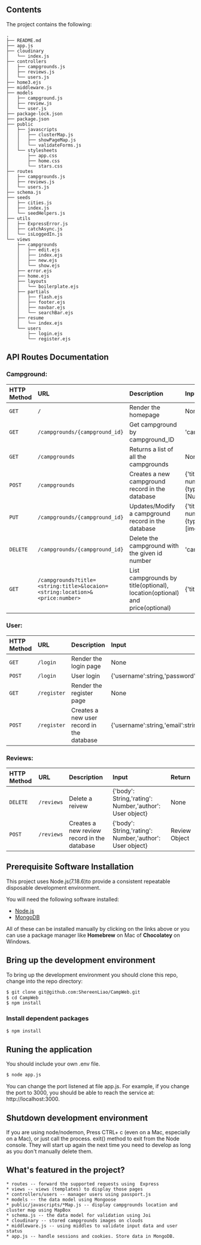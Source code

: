 ## Contents

The project contains the following:

```text
.
├── README.md
├── app.js
├── cloudinary
│   └── index.js
├── controllers
│   ├── campgrounds.js
│   ├── reviews.js
│   └── users.js
├── home3.ejs
├── middleware.js
├── models
│   ├── campground.js
│   ├── review.js
│   └── user.js
├── package-lock.json
├── package.json
├── public
│   ├── javascripts
│   │   ├── clusterMap.js
│   │   ├── showPageMap.js
│   │   └── validateForms.js
│   └── stylesheets
│       ├── app.css
│       ├── home.css
│       └── stars.css
├── routes
│   ├── campgrounds.js
│   ├── reviews.js
│   └── users.js
├── schema.js
├── seeds
│   ├── cities.js
│   ├── index.js
│   └── seedHelpers.js
├── utils
│   ├── ExpressError.js
│   ├── catchAsync.js
│   └── isLoggedIn.js
└── views
    ├── campgrounds
    │   ├── edit.ejs
    │   ├── index.ejs
    │   ├── new.ejs
    │   └── show.ejs
    ├── error.ejs
    ├── home.ejs
    ├── layouts
    │   └── boilerplate.ejs
    ├── partials
    │   ├── flash.ejs
    │   ├── footer.ejs
    │   ├── navbar.ejs
    │   └── searchBar.ejs
    ├── resume
    │   └── index.ejs
    └── users
        ├── login.ejs
        └── register.ejs
```
## API Routes Documentation
### Campground:
| HTTP Method | URL | Description|Input|Return
| :--- | :--- | :--- | :--- | :--- |
| `GET` | `/` | Render the homepage |None|None
| `GET` | `/campgrounds/{campground_id}` | Get campground by campground_ID |'campground_id': string|campgroundModel Object
| `GET` | `/campgrounds` | Returns a list of all the campgrounds |None|campgroundModel Object
| `POST` | `/campgrounds` | Creates a new campground record in the database |{'title': string, 'location': string, 'price': numbser, 'author': User Object, geometry:{type:String,coorindates:[Number]},reviews:[Review Object]}|campgroundModel Object
| `PUT` | `/campgrounds/{campground_id}` | Updates/Modify a campground record in the database |{'title': string, 'location': string, 'price': numbser, 'author': User Object, geometry:{type:String,coorindates:[Number],images:[img]}
| `DELETE` | `/campgrounds/{campground_id}` | Delete the campground with the given id number |'campground_id': string|204 Status Code
|`GET`|`/campgrounds?title=<string:title>&locaion=<string:location>&<price:number>`|List campgrounds by title(optional), location(optional) and price(optional)|{'title':string,'location':string,'price':number}|CAMPGROUND Object

### User:
| HTTP Method | URL | Description|Input|Return
| :--- | :--- | :--- | :--- | :--- |
| `GET` | `/login `| Render the login page |None|None
| `POST` | `/login`| User login  |{'username':string,'password':string}|None
| `GET` | `/register`| Render the register page |None|None
| `POST` | `/register` | Creates a new user record in the database |{'username':string,'email':string,'passowrd':string}|REVIEW Object

### Reviews:
| HTTP Method | URL | Description|Input|Return
| :--- | :--- | :--- | :--- | :--- |
| `DELETE` | `/reviews` | Delete a reivew |{'body': String,'rating': Number,'author': User object}|None
| `POST` | `/reviews` | Creates a new review record in the database |{'body': String,'rating': Number,'author': User object}|Review Object

## Prerequisite Software Installation

This project uses Node.js(7.18.6)to provide a consistent repeatable disposable development environment.

You will need the following software installed:

- [Node.js](https://nodejs.org/en/)
- [MongoDB](https://www.mongodb.com/)

All of these can be installed manually by clicking on the links above or you can use a package manager like **Homebrew** on Mac of **Chocolatey** on Windows.

## Bring up the development environment

To bring up the development environment you should clone this repo, change into the repo directory:

```bash
$ git clone git@github.com:ShereenLiao/CampWeb.git
$ cd CampWeb
$ npm install 
```

### Install dependent packages
```bash
$ npm install
```

## Runing the application

You should include your own .env file.

```bash
$ node app.js
```
You can change the port listened at file app.js. For example, if you change the port to 3000, you should be able to reach the service at: http://localhost:3000. 

## Shutdown development environment

If you are using node/nodemon, Press CTRL+ c (even on a Mac, especially on a Mac), or just call the process. exit() method to exit from the Node console. They will start up again the next time you need to develop as long as you don't manually delete them.


## What's featured in the project?


    * routes -- forward the supported requests using  Express 
    * views -- views (templates) to display those pages
    * controllers/users -- manager users using passport.js
    * models -- the data model using Mongoose
    * public/javascripts/*Map.js -- display campgrounds location and cluster map using MapBox
    * schema.js -- the data model for validation using Joi
    * cloudinary -- stored campgrounds images on clouds
    * middleware.js -- using middles to validate input data and user status
    * app.js -- handle sessions and cookies. Store data in MongoDB.
  
